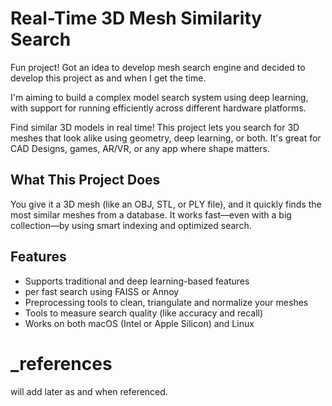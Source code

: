 # Real-Time 3D Mesh Similarity Search

Fun project! Got an idea to develop mesh search engine and decided to develop this project as and when I get the time.

I'm aiming to build a complex model search system using deep learning, with support for running efficiently across different hardware platforms.

Find similar 3D models in real time! This project lets you search for 3D meshes that look alike using geometry, deep learning, or both. It's great for CAD Designs, games, AR/VR, or any app where shape matters.


## What This Project Does

You give it a 3D mesh (like an OBJ, STL, or PLY file), and it quickly finds the most similar meshes from a database. It works fast—even with a big collection—by using smart indexing and optimized search.

## Features

- Supports traditional and deep learning-based features
- per fast search using FAISS or Annoy
- Preprocessing tools to clean, triangulate and normalize your meshes
- Tools to measure search quality (like accuracy and recall)
- Works on both macOS (Intel or Apple Silicon) and Linux


# _references
will add later as and when referenced.